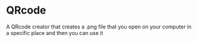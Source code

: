 # QRcode
A QRcode creator that creates a .png file that you open on your computer in a specific place and then you can use it
